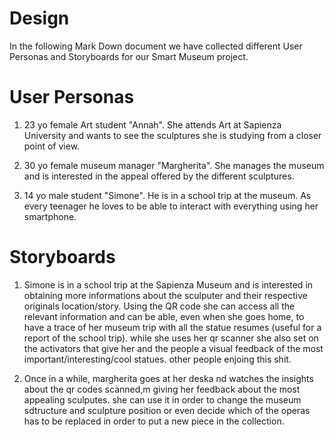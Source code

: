 # Design

In the following Mark Down document we have collected different User Personas and Storyboards for our Smart Museum project.

# User Personas

1. 23 yo female Art student "Annah".
She attends Art at Sapienza University and wants to see the sculptures she is studying from a closer point of view. 

2. 30 yo female museum manager "Margherita".
She manages the museum and is interested in the appeal offered by the different sculptures.  

3. 14 yo male student "Simone".
He is in a school trip at the museum. As every teenager he loves to be able to interact with everything using her smartphone.

# Storyboards 

1. Simone is in a school trip at the Sapienza Museum and is interested in obtaining more informations about the sculputer and their respective originals location/story. Using the QR code she can access all the relevant information and can be able, even when she goes home, to have a trace of her museum trip with all the statue resumes (useful for a report of the school trip). while she uses her qr scanner she also set on the activators that give her and the people a visual feedback of the most important/interesting/cool statues. other people enjoing this shit.

2. Once in a while, margherita goes at her deska nd watches the insights about the qr codes scanned,m giving her feedback about the most appealing sculputes. she can use it in order to change the museum sdtructure and sculpture position or even decide which of the operas has to be replaced in order to put a new piece in the collection.

